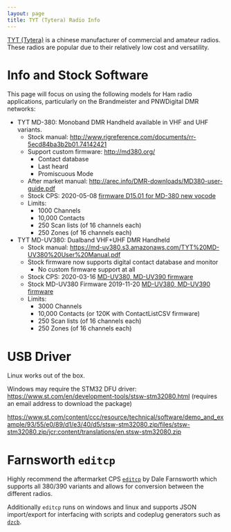 ```yaml
---
layout: page
title: TYT (Tytera) Radio Info
---
```


[TYT (Tytera)](https://www.tyt888.com/) is a chinese manufacturer of commercial
and amateur radios. These radios are popular due to their relatively low cost
and versatility.

# Info and Stock Software

This page will focus on using the following models for Ham radio applications,
particularly on the Brandmeister and PNWDigital DMR networks:

  * TYT MD-380: Monoband DMR Handheld available in VHF and UHF variants.
    * Stock manual: http://www.rigreference.com/documents/rr-5ecd84ba3b2b01.74142421
    * Support custom firmware: http://md380.org/
      * Contact database
      * Last heard
      * Promiscuous Mode
    * After market manual: http://arec.info/DMR-downloads/MD380-user-guide.pdf
    * Stock CPS: 2020-05-08 [firmware D15.01 for MD-380 new vocode](https://www.tyt888.com/uploadfile/upfiles/20200506083948.zip)
    * Limits:
      * 1000 Channels
      * 10,000 Contacts
      * 250 Scan lists (of 16 channels each)
      * 250 Zones (of 16 channels each)
  * TYT MD-UV380: Dualband VHF+UHF DMR Handheld
    * Stock manual: https://md-uv380.s3.amazonaws.com/TYT%20MD-UV380%20User%20Manual.pdf
    * Stock firmware now supports digital contact database and monitor
      * No custom firmware support at all
    * Stock CPS: 2020-03-16 [MD-UV380, MD-UV390 firmware](https://www.tyt888.com/uploadfile/upfiles/20200316105738.zip)
    * Stock MD-UV380 Firmware 2019-11-20 [MD-UV380, MD-UV390 firmware](https://www.tyt888.com/uploadfile/upfiles/20191120100323.zip)
    * Limits:
      * 3000 Channels
      * 10,000 Contacts (or 120K with ContactListCSV firmware)
      * 250 Scan lists (of 16 channels each)
      * 250 Zones (of 16 channels each)

# USB Driver

Linux works out of the box.

Windows may require the STM32 DFU driver: https://www.st.com/en/development-tools/stsw-stm32080.html (requires an email address to download the package)

https://www.st.com/content/ccc/resource/technical/software/demo_and_example/93/55/e0/89/d1/e3/40/d5/stsw-stm32080.zip/files/stsw-stm32080.zip/jcr:content/translations/en.stsw-stm32080.zip

# Farnsworth `editcp`

Highly recommend the aftermarket CPS
[`editcp`](https://www.farnsworth.org/dale/codeplug/editcp/) by Dale Farnsworth
which supports all 380/390 variants and allows for conversion between the
different radios.

Additionally `editcp` runs on windows and linux and supports JSON
import/export for interfacing with scripts
and codeplug generators such as [`dzcb`](https://github.com/masenf/dzcb).
